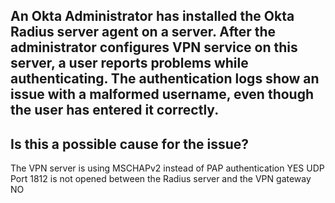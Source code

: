 ## An Okta Administrator has installed the Okta Radius server agent on a server. After the administrator configures VPN service on this server, a user reports problems while authenticating. The authentication logs show an issue with a malformed username, even though the user has entered it correctly.
## Is this a possible cause for the issue?

The VPN server is using MSCHAPv2 instead of PAP authentication YES
UDP Port 1812 is not opened between the Radius server and the VPN gateway NO

